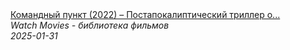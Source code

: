 <!--2025-01-31 16:00:58-->
<div class="yb">
  <a class="nodecor" href="/index.html?filmy/komandnyj_punkt_2022_postapokalipticheskij_triller_o_vyjivanii">
    <img class="preview" data-videoid="wlLd7eK9eWc" src="https://i4.ytimg.com/vi/wlLd7eK9eWc/hqdefault.jpg" align="middle" alt="">
  </a>
  <div class="inlbl text">
    <a class="nodecor" href="/index.html?filmy/komandnyj_punkt_2022_postapokalipticheskij_triller_o_vyjivanii">Командный пункт (2022) – Постапокалиптический триллер о...</a><br>
    <i class="smaller2">Watch Movies - библиотека фильмов</i><br>
    <i class="smaller3">2025-01-31</i>
  </div>
</div>
